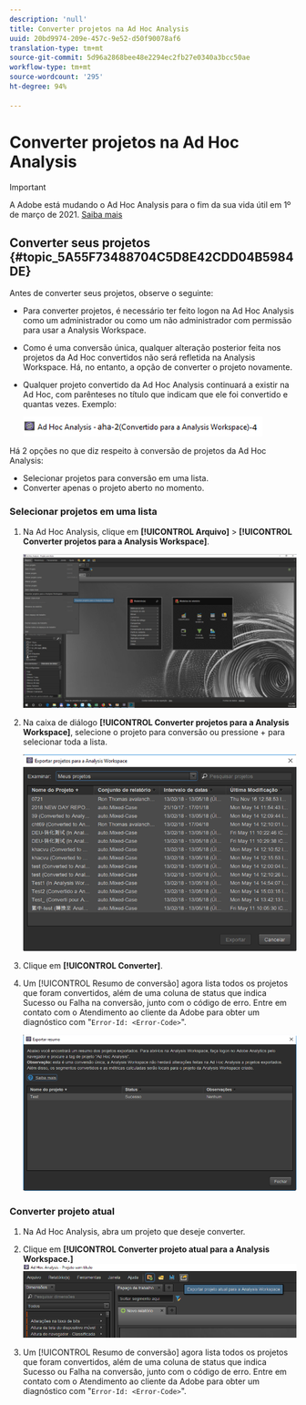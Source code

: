 ```yaml
---
description: 'null'
title: Converter projetos na Ad Hoc Analysis
uuid: 20bd9974-209e-457c-9e52-d50f90078af6
translation-type: tm+mt
source-git-commit: 5d96a2868bee48e2294ec2fb27e0340a3bcc50ae
workflow-type: tm+mt
source-wordcount: '295'
ht-degree: 94%

---
```



# Converter projetos na Ad Hoc Analysis

>[!IMPORTANT]
>
>A Adobe está mudando o Ad Hoc Analysis para o fim da sua vida útil em 1º de março de 2021. [Saiba mais](https://adobe.ly/discoverworkspace)

## Converter seus projetos {#topic_5A55F73488704C5D8E42CDD04B5984DE}

Antes de converter seus projetos, observe o seguinte:

* Para converter projetos, é necessário ter feito logon na Ad Hoc Analysis como um administrador ou como um não administrador com permissão para usar a Analysis Workspace.
* Como é uma conversão única, qualquer alteração posterior feita nos projetos da Ad Hoc convertidos não será refletida na Analysis Workspace. Há, no entanto, a opção de converter o projeto novamente.
* Qualquer projeto convertido da Ad Hoc Analysis continuará a existir na Ad Hoc, com parênteses no título que indicam que ele foi convertido e quantas vezes. Exemplo:

   ![](assets/aha_title_converted.png)

Há 2 opções no que diz respeito à conversão de projetos da Ad Hoc Analysis:

* Selecionar projetos para conversão em uma lista.
* Converter apenas o projeto aberto no momento.

### Selecionar projetos em uma lista

1. Na Ad Hoc Analysis, clique em **[!UICONTROL Arquivo]** > **[!UICONTROL Converter projetos para a Analysis Workspace]**.

   ![](assets/aha2aw_convert.png)

1. Na caixa de diálogo **[!UICONTROL Converter projetos para a Analysis Workspace]**, selecione o projeto para conversão ou pressione  +  para selecionar toda a lista.

   ![](assets/aha2aw_projects.png)

1. Clique em **[!UICONTROL Converter]**.
1. Um [!UICONTROL Resumo de conversão] agora lista todos os projetos que foram convertidos, além de uma coluna de status que indica Sucesso ou Falha na conversão, junto com o código de erro. Entre em contato com o Atendimento ao cliente da Adobe para obter um diagnóstico com &quot;`Error-Id: <Error-Code>`&quot;.

   ![](assets/export_summary.png)

### Converter projeto atual

1. Na Ad Hoc Analysis, abra um projeto que deseje converter.
1. Clique em **[!UICONTROL Converter projeto atual para a Analysis Workspace.]** ![](assets/export_current.png)

1. Um [!UICONTROL Resumo de conversão] agora lista todos os projetos que foram convertidos, além de uma coluna de status que indica Sucesso ou Falha na conversão, junto com o código de erro. Entre em contato com o Atendimento ao cliente da Adobe para obter um diagnóstico com &quot;`Error-Id: <Error-Code>`&quot;.
